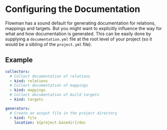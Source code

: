 # Configuring the Documentation

Flowman has a sound default for generating documentation for relations, mappings and targets. But you might want
to explicitly influence the way for what and how documentation is generated. This can be easily done by supplying
a `documentation.yml` file at the root level of your project (so it would be a sibling of the `project.yml` file).


## Example

```yaml
collectors:
  # Collect documentation of relations
  - kind: relations
  # Collect documentation of mappings
  - kind: mappings
  # Collect documentation of build targets
  - kind: targets

generators:
  # Create an output file in the project directory
  - kind: file
    location: ${project.basedir}/doc
```
